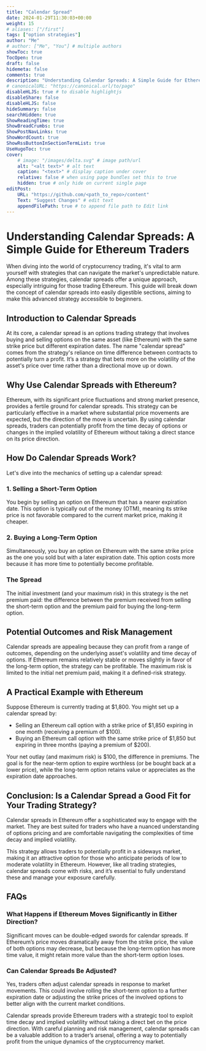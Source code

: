 ```yaml
---
title: "Calendar Spread"
date: 2024-01-29T11:30:03+00:00
weight: 15
# aliases: ["/first"]
tags: ["option strategies"]
author: "Me"
# author: ["Me", "You"] # multiple authors
showToc: true
TocOpen: true
draft: false
hidemeta: false
comments: true
description: "Understanding Calendar Spreads: A Simple Guide for Ethereum Traders"
# canonicalURL: "https://canonical.url/to/page"
disableHLJS: true # to disable highlightjs
disableShare: false
disableHLJS: false
hideSummary: false
searchHidden: true
ShowReadingTime: true
ShowBreadCrumbs: true
ShowPostNavLinks: true
ShowWordCount: true
ShowRssButtonInSectionTermList: true
UseHugoToc: true
cover:
    # image: "/images/delta.svg" # image path/url
    alt: "<alt text>" # alt text
    caption: "<text>" # display caption under cover
    relative: false # when using page bundles set this to true
    hidden: true # only hide on current single page
editPost:
    URL: "https://github.com/<path_to_repo>/content"
    Text: "Suggest Changes" # edit text
    appendFilePath: true # to append file path to Edit link
---
```


# Understanding Calendar Spreads: A Simple Guide for Ethereum Traders

When diving into the world of cryptocurrency trading, it's vital to arm yourself with strategies that can navigate the market's unpredictable nature. Among these strategies, calendar spreads offer a unique approach, especially intriguing for those trading Ethereum. This guide will break down the concept of calendar spreads into easily digestible sections, aiming to make this advanced strategy accessible to beginners.

## Introduction to Calendar Spreads

At its core, a calendar spread is an options trading strategy that involves buying and selling options on the same asset (like Ethereum) with the same strike price but different expiration dates. The name "calendar spread" comes from the strategy's reliance on time difference between contracts to potentially turn a profit. It’s a strategy that bets more on the volatility of the asset's price over time rather than a directional move up or down.

## Why Use Calendar Spreads with Ethereum?

Ethereum, with its significant price fluctuations and strong market presence, provides a fertile ground for calendar spreads. This strategy can be particularly effective in a market where substantial price movements are expected, but the direction of the move is uncertain. By using calendar spreads, traders can potentially profit from the time decay of options or changes in the implied volatility of Ethereum without taking a direct stance on its price direction.

## How Do Calendar Spreads Work?

Let's dive into the mechanics of setting up a calendar spread:

### 1. Selling a Short-Term Option
You begin by selling an option on Ethereum that has a nearer expiration date. This option is typically out of the money (OTM), meaning its strike price is not favorable compared to the current market price, making it cheaper.

### 2. Buying a Long-Term Option
Simultaneously, you buy an option on Ethereum with the same strike price as the one you sold but with a later expiration date. This option costs more because it has more time to potentially become profitable.

### The Spread
The initial investment (and your maximum risk) in this strategy is the net premium paid: the difference between the premium received from selling the short-term option and the premium paid for buying the long-term option.

## Potential Outcomes and Risk Management

Calendar spreads are appealing because they can profit from a range of outcomes, depending on the underlying asset's volatility and time decay of options. If Ethereum remains relatively stable or moves slightly in favor of the long-term option, the strategy can be profitable. The maximum risk is limited to the initial net premium paid, making it a defined-risk strategy.

## A Practical Example with Ethereum

Suppose Ethereum is currently trading at $1,800. You might set up a calendar spread by:

- Selling an Ethereum call option with a strike price of $1,850 expiring in one month (receiving a premium of $100).
- Buying an Ethereum call option with the same strike price of $1,850 but expiring in three months (paying a premium of $200).

Your net outlay (and maximum risk) is $100, the difference in premiums. The goal is for the near-term option to expire worthless (or be bought back at a lower price), while the long-term option retains value or appreciates as the expiration date approaches.

## Conclusion: Is a Calendar Spread a Good Fit for Your Trading Strategy?

Calendar spreads in Ethereum offer a sophisticated way to engage with the market. They are best suited for traders who have a nuanced understanding of options pricing and are comfortable navigating the complexities of time decay and implied volatility.

This strategy allows traders to potentially profit in a sideways market, making it an attractive option for those who anticipate periods of low to moderate volatility in Ethereum. However, like all trading strategies, calendar spreads come with risks, and it’s essential to fully understand these and manage your exposure carefully.

## FAQs

### What Happens if Ethereum Moves Significantly in Either Direction?
Significant moves can be double-edged swords for calendar spreads. If Ethereum’s price moves dramatically away from the strike price, the value of both options may decrease, but because the long-term option has more time value, it might retain more value than the short-term option loses.

### Can Calendar Spreads Be Adjusted?
Yes, traders often adjust calendar spreads in response to market movements. This could involve rolling the short-term option to a further expiration date or adjusting the strike prices of the involved options to better align with the current market conditions.

Calendar spreads provide Ethereum traders with a strategic tool to exploit time decay and implied volatility without taking a direct bet on the price direction. With careful planning and risk management, calendar spreads can be a valuable addition to a trader’s arsenal, offering a way to potentially profit from the unique dynamics of the cryptocurrency market.
